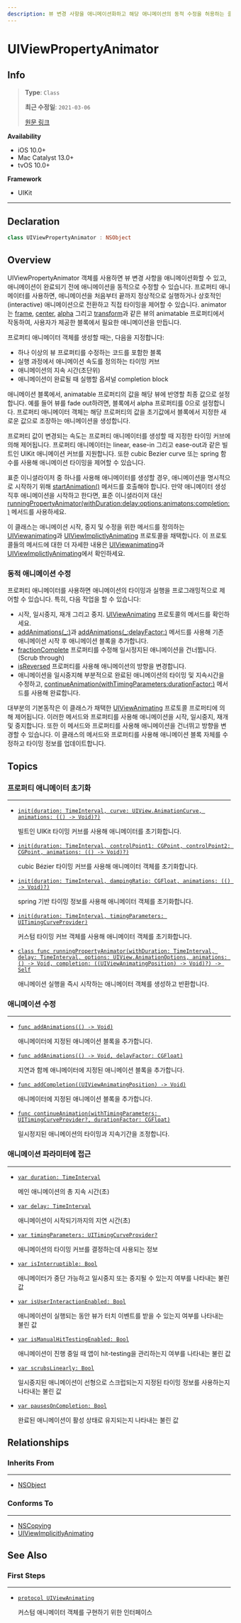 ```yaml
---
description: 뷰 변경 사항을 애니메이션화하고 해당 애니메이션의 동적 수정을 허용하는 클래스
---
```


# UIViewPropertyAnimator

## Info
> **Type**: `Class`
>
> **최근 수정일**: `2021-03-06`
>
> [원문 링크](https://developer.apple.com/documentation/uikit/uiviewpropertyanimator)

**Availability**

- iOS 10.0+
- Mac Catalyst 13.0+
- tvOS 10.0+

**Framework**

- UIKit

---

## Declaration

```swift
class UIViewPropertyAnimator : NSObject
```

## Overview

UIViewPropertyAnimator 객체를 사용하면 뷰 변경 사항을 애니메이션화할 수 있고, 애니메이션이 완료되기 전에 애니메이션을 동적으로 수정할 수 있습니다. 프로퍼티 애니메이터를 사용하면, 애니메이션을 처음부터 끝까지 정상적으로 실행하거나 상호적인(interactive) 애니메이션으로 전환하고 직접 타이밍을 제어할 수 있습니다. animator는 [frame](https://developer.apple.com/documentation/uikit/uiview/1622621-frame), [center](https://developer.apple.com/documentation/uikit/uiview/1622627-center), [alpha](https://developer.apple.com/documentation/uikit/uiview/1622417-alpha) 그리고 [transform](https://developer.apple.com/documentation/uikit/uiview/1622459-transform)과 같은 뷰의 animatable 프로퍼티에서 작동하여, 사용자가 제공한 블록에서 필요한 애니메이션을 만듭니다.

프로퍼티 애니메이터 객체를 생성할 때는, 다음을 지정합니다:

- 하나 이상의 뷰 프로퍼티를 수정하는 코드를 포함한 블록
- 실행 과정에서 애니메이션 속도를 정의하는 타이밍 커브
- 애니메이션의 지속 시간(초단위)
- 애니메이션이 완료될 때 실행할 옵셔널 completion block

애니메이션 블록에서, animatable 프로퍼티의 값을 해당 뷰에 반영할 최종 값으로 설정합니다. 예를 들어 뷰를 fade out하려면, 블록에서 alpha 프로퍼티를 0으로 설정합니다. 프로퍼티 애니메이터 객체는 해당 프로퍼티의 값을 초기값에서 블록에서 지정한 새로운 값으로 조장하는 애니메이션을 생성합니다.

프로퍼티 값이 변경되는 속도는 프로퍼티 애니메이터를 생성할 때 지정한 타이밍 커브에 의해 제어됩니다. 프로퍼티 애니메이터는 linear, ease-in 그리고 ease-out과 같은 빌트인 UIKit 애니메이션 커브를 지원합니다. 또한 cubic Bezier curve 또는 spring 함수를 사용해 애니메이션 타이밍을 제어할 수 있습니다.

표준 이니셜라이저 중 하나를 사용해 애니메이터를 생성할 경우, 애니메이션을 명시적으로 시작하기 위해 [startAnimation()](https://developer.apple.com/documentation/uikit/uiviewanimating/1649786-startanimation) 메서드를 호출해야 합니다. 만약 애니메이터 생성 직후 애니메이션을 시작하고 한다면, 표준 이니셜라이저 대신 [runningPropertyAnimator(withDuration:delay:options:animatons:completion:)](https://developer.apple.com/documentation/uikit/uiviewpropertyanimator/1648367-runningpropertyanimator) 메서드를 사용하세요.

이 클래스는 애니메이션 시작, 중지 및 수정을 위한 메서드를 정의하는 [UIViewanimating](https://developer.apple.com/documentation/uikit/uiviewanimating)과 [UIViewImplictlyAnimating](https://developer.apple.com/documentation/uikit/uiviewimplicitlyanimating) 프로토콜을 채택합니다. 이 프로토콜들의 메서드에 대한 더 자세한 내용은 [UIViewanimating](https://developer.apple.com/documentation/uikit/uiviewanimating)과 [UIViewImplictlyAnimating](https://developer.apple.com/documentation/uikit/uiviewimplicitlyanimating)에서 확인하세요.

### 동적 애니메이션 수정

프로퍼티 애니메이터를 사용하면 애니메이션의 타이밍과 실행을 프로그래밍적으로 제어할 수 있습니다. 특히, 다음 작업을 할 수 있습니다:

- 시작, 일시중지, 재개 그리고 중지. [UIViewAnimating](https://developer.apple.com/documentation/uikit/uiviewanimating) 프로토콜의 메서드를 확인하세요.
- [addAnimations(\_:)](https://developer.apple.com/documentation/uikit/uiviewpropertyanimator/1648374-addanimations)과 [addAnimations(_:delayFactor:)](https://developer.apple.com/documentation/uikit/uiviewpropertyanimator/1648370-addanimations) 메서드를 사용해 기존 애니메이션 시작 후 애니메이션 블록을 추가합니다.
- [fractionComplete](https://developer.apple.com/documentation/uikit/uiviewanimating/1649787-fractioncomplete) 프로퍼티를 수정해 일시정지된 애니메이션을 건너뜁니다.(Scrub through)
- [isReversed](https://developer.apple.com/documentation/uikit/uiviewanimating/1649804-isreversed) 프로퍼티를 사용해 애니메이션의 방향을 변경합니다.
- 애니메이션을 일시중지해 부분적으로 완료된 애니메이션의 타이밍 및 지속시간을 수정하고, [continueAnimation(withTimingParameters:durationFactor:)](https://developer.apple.com/documentation/uikit/uiviewpropertyanimator/1648371-continueanimation) 메서드를 사용해 완료합니다.

대부분의 기본동작은 이 클래스가 채택한 [UIViewAnimating](https://developer.apple.com/documentation/uikit/uiviewanimating) 프로토콜 프로퍼티에 의해 제어됩니다. 이러한 메서드와 프로퍼티를 사용해 애니메이션을 시작, 일시중지, 재개 및 중지합니다. 또한 이 메서드와 프로퍼티를 사용해 애니메이션을 건너뛰고 방향을 변경할 수 있습니다. 이 클래스의 메서드와 프로퍼티를 사용해 애니메이션 블록 자체를 수정하고 타이밍 정보를 업데이트합니다.

## Topics

### 프로퍼티 애니메이터 초기화

---

- [`init(duration: TimeInterval, curve: UIView.AnimationCurve, animations: (() -> Void)?)`](https://developer.apple.com/documentation/uikit/uiviewpropertyanimator/1648366-init)

  빌트인 UIKit 타이밍 커브를 사용해 애니메이터를 초기화합니다.

- [`init(duration: TimeInterval, controlPoint1: CGPoint, controlPoint2: CGPoint, animations: (() -> Void)?)`](https://developer.apple.com/documentation/uikit/uiviewpropertyanimator/1648368-init)

  cubic Bézier 타이밍 커브를 사용해 애니메이터 객체를 초기화합니다.

- [`init(duration: TimeInterval, dampingRatio: CGFloat, animations: (() -> Void)?)`](https://developer.apple.com/documentation/uikit/uiviewpropertyanimator/1648369-init)

  spring 기반 타이밍 정보를 사용해 애니메이터 객체를 초기화합니다.

- [`init(duration: TimeInterval, timingParameters: UITimingCurveProvider)`](https://developer.apple.com/documentation/uikit/uiviewpropertyanimator/1648362-init)

  커스텀 타이밍 커브 객체를 사용해 애니메이터 객체를 초기화합니다.

- [`class func runningPropertyAnimator(withDuration: TimeInterval, delay: TimeInterval, options: UIView.AnimationOptions, animations: () -> Void, completion: ((UIViewAnimatingPosition) -> Void)?) -> Self`](https://developer.apple.com/documentation/uikit/uiviewpropertyanimator/1648367-runningpropertyanimator)

  애니메이션 실행을 즉시 시작하는 애니메이터 객체를 생성하고 반환합니다.

### 애니메이션 수정

---

- [`func addAnimations(() -> Void)`](https://developer.apple.com/documentation/uikit/uiviewpropertyanimator/1648374-addanimations)

  애니메이터에 지정된 애니메이션 블록을 추가합니다.

- [`func addAnimations(() -> Void, delayFactor: CGFloat)`](https://developer.apple.com/documentation/uikit/uiviewpropertyanimator/1648370-addanimations)

  지연과 함께 애니메이터에 지정된 애니메이션 블록을 추가합니다.

- [`func addCompletion((UIViewAnimatingPosition) -> Void)`](https://developer.apple.com/documentation/uikit/uiviewpropertyanimator/1648373-addcompletion)

  애니메이터에 지정된 애니메이션 블록을 추가합니다.

- [`func continueAnimation(withTimingParameters: UITimingCurveProvider?, durationFactor: CGFloat)`](https://developer.apple.com/documentation/uikit/uiviewpropertyanimator/1648371-continueanimation)

  일시정지된 애니메이션의 타이밍과 지속기간을 조정합니다.

### 애니메이션 파라미터에 접근

---

- [`var duration: TimeInterval`](https://developer.apple.com/documentation/uikit/uiviewpropertyanimator/1648375-duration)

  메인 애니메이션의 총 지속 시간(초)

- [`var delay: TimeInterval`](https://developer.apple.com/documentation/uikit/uiviewpropertyanimator/2097549-delay)

  애니메이션이 시작되기까지의 지연 시간(초)

- [`var timingParameters: UITimingCurveProvider?`](https://developer.apple.com/documentation/uikit/uiviewpropertyanimator/1648363-timingparameters)

  애니메이션의 타이밍 커브를 결정하는데 사용되는 정보

- [`var isInterruptible: Bool`](https://developer.apple.com/documentation/uikit/uiviewpropertyanimator/1648372-isinterruptible)

  애니메이터가 중단 가능하고 일시중지 또는 중지될 수 있는지 여부를 나타내는 불린 값

- [`var isUserInteractionEnabled: Bool`](https://developer.apple.com/documentation/uikit/uiviewpropertyanimator/1648365-isuserinteractionenabled)

  애니메이션이 실행되는 동안 뷰가 터치 이벤트를 받을 수 있는지 여부를 나타내는 불린 값

- [`var isManualHitTestingEnabled: Bool`](https://developer.apple.com/documentation/uikit/uiviewpropertyanimator/2097548-ismanualhittestingenabled)

  애니메이션이 진행 중일 때 앱이 hit-testing을 관리하는지 여부를 나타내는 불린 값

- [`var scrubsLinearly: Bool`](https://developer.apple.com/documentation/uikit/uiviewpropertyanimator/2873966-scrubslinearly)

  일시중지된 애니메이션이 선형으로 스크럽되는지 지정된 타이밍 정보를 사용하는지 나타내는 불린 값

- [`var pausesOnCompletion: Bool`](https://developer.apple.com/documentation/uikit/uiviewpropertyanimator/2909004-pausesoncompletion)

  완료된 애니메이션이 활성 상태로 유지되는지 나타내는 불린 값

## Relationships

### Inherits From

---

- [NSObject](https://developer.apple.com/documentation/objectivec/nsobject)

### Conforms To

---

- [NSCopying](https://developer.apple.com/documentation/foundation/nscopying)
- [UIViewImplicitlyAnimating](https://developer.apple.com/documentation/uikit/uiviewimplicitlyanimating)

## See Also

### First Steps

---

- [`protocol UIViewAnimating`](https://developer.apple.com/documentation/uikit/uiviewanimating)

  커스텀 애니메이터 객체를 구현하기 위한 인터페이스